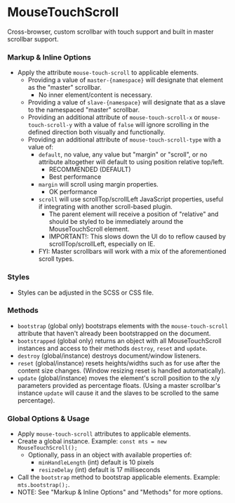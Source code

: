 # MouseTouchScroll
Cross-browser, custom scrollbar with touch support and built in master scrollbar support.

### Markup & Inline Options
* Apply the attribute `mouse-touch-scroll` to applicable elements.
    * Providing a value of `master-{namespace}` will designate that element as the "master" scrollbar.
        * No inner element/content is necessary.
    * Providing a value of `slave-{namespace}` will designate that as a slave to the namespaced "master" scrollbar.
    * Providing an additional attribute of `mouse-touch-scroll-x` or `mouse-touch-scroll-y` with a value of `false` will ignore scrolling in the defined direction both visually and functionally.
    * Providing an additional attribute of `mouse-touch-scroll-type` with a value of:
        * `default`, no value, any value but "margin" or "scroll", or no attribute altogether will default to using position relative top/left.
            * RECOMMENDED (DEFAULT)
            * Best performance
        * `margin` will scroll using margin properties.
            * OK performance
        * `scroll` will use scrollTop/scrollLeft JavaScript properties, useful if integrating with another scroll-based plugin.
            * The parent element will receive a position of "relative" and should be styled to be immediately around the MouseTouchScroll element.
            * IMPORTANT!: This slows down the UI do to reflow caused by scrollTop/scrollLeft, especially on IE.
        * FYI: Master scrollbars will work with a mix of the aforementioned scroll types.  

### Styles
* Styles can be adjusted in the SCSS or CSS file.  

### Methods
* `bootstrap` (global only) bootstraps elements with the `mouse-touch-scroll` attribute that haven't already been bootstrapped on the document.
* `bootstrapped` (global only) returns an object with all MouseTouchScroll instances and access to their methods `destroy`, `reset` and `update`.
* `destroy` (global/instance) destroys document/window listeners.
* `reset`  (global/instance) resets heights/widths such as for use after the content size changes. (Window resizing reset is handled automatically).
* `update` (global/instance) moves the element's scroll position to the x/y parameters provided as percentage floats. (Using a master scrollbar's instance `update` will cause it and the slaves to be scrolled to the same percentage).  

### Global Options & Usage
* Apply `mouse-touch-scroll` attributes to applicable elements.
* Create a global instance. Example: `const mts = new MouseTouchScroll();`
    * Optionally, pass in an object with available properties of:
        * `minHandleLength` (int) default is 10 pixels
        * `resizeDelay` (int) default is 17 milliseconds
* Call the `bootstrap` method to bootstrap applicable elements. Example: `mts.bootstrap();`.
* NOTE: See "Markup & Inline Options" and "Methods" for more options.
